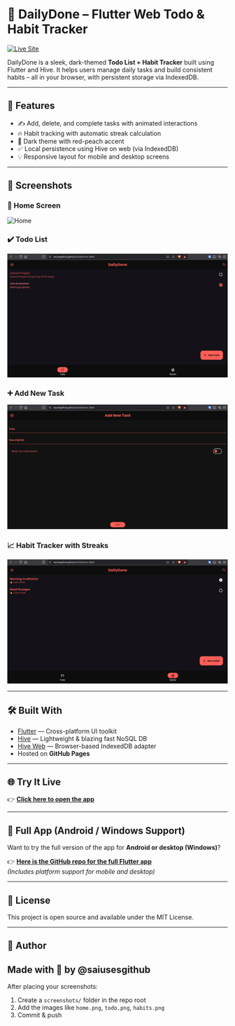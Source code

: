 # 🧠 DailyDone – Flutter Web Todo & Habit Tracker

[![Live Site](https://img.shields.io/badge/Live%20Demo-DailyDone-green?style=flat-square)](https://saiusesgithub.github.io/DailyDone_Web/)

DailyDone is a sleek, dark-themed **Todo List + Habit Tracker** built using Flutter and Hive. It helps users manage daily tasks and build consistent habits – all in your browser, with persistent storage via IndexedDB.

---

## 🚀 Features

- ✍️ Add, delete, and complete tasks with animated interactions
- 🔥 Habit tracking with automatic streak calculation
- 🌈 Dark theme with red-peach accent
- ✅ Local persistence using Hive on web (via IndexedDB)
- 💡 Responsive layout for mobile and desktop screens

---

## 📸 Screenshots

### 🧠 Home Screen
![Home](screenshots/home.png)

### ✔️ Todo List
![Todo](screenshots/todo.png)

### ➕ Add New Task
![Add Task](screenshots/add_task.png)

### 📈 Habit Tracker with Streaks
![Habits](screenshots/habits.png)

---

## 🛠️ Built With

- [Flutter](https://flutter.dev/) — Cross-platform UI toolkit
- [Hive](https://pub.dev/packages/hive) — Lightweight & blazing fast NoSQL DB
- [Hive Web](https://pub.dev/packages/hive_web) — Browser-based IndexedDB adapter
- Hosted on **GitHub Pages**

---

## 🌐 Try It Live

👉 **[Click here to open the app](https://saiusesgithub.github.io/DailyDone_Web/)**

---

## 📲 Full App (Android / Windows Support)

Want to try the full version of the app for **Android or desktop (Windows)**?

👉 **[Here is the GitHub repo for the full Flutter app](https://github.com/saiusesgithub/daily_done)**  
*(Includes platform support for mobile and desktop)*

---
## 📄 License
This project is open source and available under the MIT License.

---

## 🙌 Author

Made with 💙 by @saiusesgithub
---
After placing your screenshots:
1. Create a `screenshots/` folder in the repo root
2. Add the images like `home.png`, `todo.png`, `habits.png`
3. Commit & push
